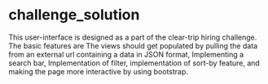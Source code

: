 # challenge_solution
This user-interface is designed as a part of the clear-trip hiring challenge. The basic features are The views should get populated 
by pulling the data from an external url containing a data in JSON format, Implementing a search bar, Implementation of filter, 
implementation of sort-by feature, and making the page more interactive by using bootstrap.
